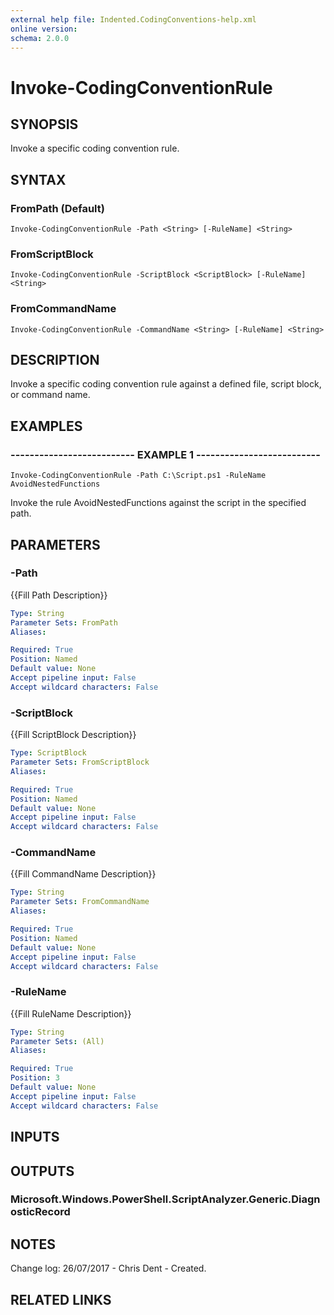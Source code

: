 ```yaml
---
external help file: Indented.CodingConventions-help.xml
online version: 
schema: 2.0.0
---
```


# Invoke-CodingConventionRule

## SYNOPSIS
Invoke a specific coding convention rule.

## SYNTAX

### FromPath (Default)
```
Invoke-CodingConventionRule -Path <String> [-RuleName] <String>
```

### FromScriptBlock
```
Invoke-CodingConventionRule -ScriptBlock <ScriptBlock> [-RuleName] <String>
```

### FromCommandName
```
Invoke-CodingConventionRule -CommandName <String> [-RuleName] <String>
```

## DESCRIPTION
Invoke a specific coding convention rule against a defined file, script block, or command name.

## EXAMPLES

### -------------------------- EXAMPLE 1 --------------------------
```
Invoke-CodingConventionRule -Path C:\Script.ps1 -RuleName AvoidNestedFunctions
```

Invoke the rule AvoidNestedFunctions against the script in the specified path.

## PARAMETERS

### -Path
{{Fill Path Description}}

```yaml
Type: String
Parameter Sets: FromPath
Aliases: 

Required: True
Position: Named
Default value: None
Accept pipeline input: False
Accept wildcard characters: False
```

### -ScriptBlock
{{Fill ScriptBlock Description}}

```yaml
Type: ScriptBlock
Parameter Sets: FromScriptBlock
Aliases: 

Required: True
Position: Named
Default value: None
Accept pipeline input: False
Accept wildcard characters: False
```

### -CommandName
{{Fill CommandName Description}}

```yaml
Type: String
Parameter Sets: FromCommandName
Aliases: 

Required: True
Position: Named
Default value: None
Accept pipeline input: False
Accept wildcard characters: False
```

### -RuleName
{{Fill RuleName Description}}

```yaml
Type: String
Parameter Sets: (All)
Aliases: 

Required: True
Position: 3
Default value: None
Accept pipeline input: False
Accept wildcard characters: False
```

## INPUTS

## OUTPUTS

### Microsoft.Windows.PowerShell.ScriptAnalyzer.Generic.DiagnosticRecord

## NOTES
Change log:
    26/07/2017 - Chris Dent - Created.

## RELATED LINKS

